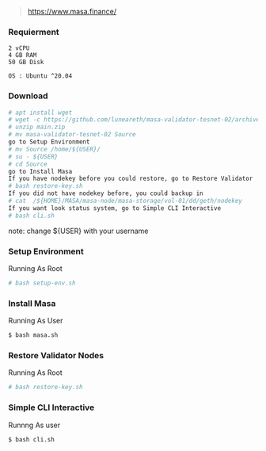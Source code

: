 > https://www.masa.finance/

### Requierment

```
2 vCPU
4 GB RAM
50 GB Disk

OS : Ubuntu ^20.04
```

### Download
```bash
# apt install wget
# wget -c https://github.com/luneareth/masa-validator-tesnet-02/archive/refs/heads/main.zip
# unzip main.zip
# mv masa-validator-tesnet-02 Source
go to Setup Environment
# mv Source /home/${USER}/
# su - ${USER}
# cd Source
go to Install Masa
If you have nodekey before you could restore, go to Restore Validator
# bash restore-key.sh 
If you did not have nodekey before, you could backup in
# cat  /${HOME}/MASA/masa-node/masa-storage/vol-01/dd/geth/nodekey
If you want look status system, go to Simple CLI Interactive
# bash cli.sh
```
note: change ${USER} with your username 

### Setup Environment
Running As Root
```bash
# bash setup-env.sh
```



### Install Masa
Running As User
```bash
$ bash masa.sh
```


### Restore Validator Nodes
Running As Root
```bash
# bash restore-key.sh 
```


### Simple CLI Interactive
Runnng As user
```bash
$ bash cli.sh
```
